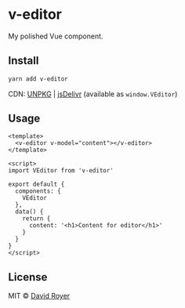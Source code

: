 # v-editor

My polished Vue component.

## Install

```bash
yarn add v-editor
```

CDN: [UNPKG](https://unpkg.com/v-editor/) | [jsDelivr](https://cdn.jsdelivr.net/npm/v-editor/) (available as `window.VEditor`)

## Usage

```vue
<template>
  <v-editor v-model="content"></v-editor>
</template>

<script>
import VEditor from 'v-editor'

export default {
  components: {
    VEditor
  },
  data() {
    return {
      content: '<h1>Content for editor</h1>'
    }
  }
}
</script>
```

## License

MIT &copy; [David Royer](https://davidroyer.me)
